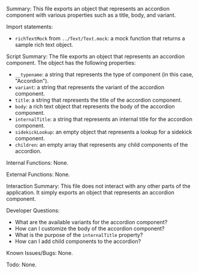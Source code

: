 Summary:
This file exports an object that represents an accordion component with various properties such as a title, body, and variant.

Import statements:
- `richTextMock` from `../Text/Text.mock`: a mock function that returns a sample rich text object.

Script Summary:
The file exports an object that represents an accordion component. The object has the following properties:
- `__typename`: a string that represents the type of component (in this case, "Accordion").
- `variant`: a string that represents the variant of the accordion component.
- `title`: a string that represents the title of the accordion component.
- `body`: a rich text object that represents the body of the accordion component.
- `internalTitle`: a string that represents an internal title for the accordion component.
- `sidekickLookup`: an empty object that represents a lookup for a sidekick component.
- `children`: an empty array that represents any child components of the accordion.

Internal Functions:
None.

External Functions:
None.

Interaction Summary:
This file does not interact with any other parts of the application. It simply exports an object that represents an accordion component.

Developer Questions:
- What are the available variants for the accordion component?
- How can I customize the body of the accordion component?
- What is the purpose of the `internalTitle` property?
- How can I add child components to the accordion? 

Known Issues/Bugs:
None.

Todo:
None.